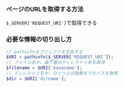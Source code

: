 ### ページのURLを取得する方法

`$_SERVER['REQUEST_URI']`で取得できる

### 必要な情報の切り出し方

```php
// pathinfoオブジェクトを生成する
$URI = pathinfo($_SERVER['REQUEST_URI']);
// ファイル名か、最下層のディレクトリ名を取得
$filename = $URI['basename'];
// ディレクトリ名か、ひとつ上の階層までのパスを取得
$dir = $URI['dirname'];
```
